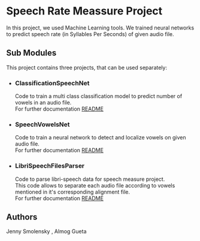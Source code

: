 # Speech Rate Meassure Project

In this project, we used Machine Learning tools.
We trained neural networks to predict speech rate (in Syllables Per Seconds) of given audio file.

## Sub Modules
This project contains three projects, that can be used separately:

* ### ClassificationSpeechNet 
   Code to train a multi class classification model to predict number of vowels in an audio file. <br />
   For further documentation [README](https://github.com/Jenny-Smolensky/ClassificationSpeechNet/blob/4bc020e999e67965895065a1559bdc5e8588f831/README.md)

* ### SpeechVowelsNet
   Code to train a neural network to detect and localize vowels on given audio file. <br />
    For further documentation [README](https://github.com/almog1/SpeechVowelsNet/blob/448d057c6d62a84ae6b2a8fea3a18a7cebf430b0/README.md)

* ### LibriSpeechFilesParser
    Code to parse libri-speech data for speech measure project. <br />
    This code allows to separate each audio file according to vowels mentioned in it's corresponding alignment file. <br />
     For further documentation [README](https://github.com/Jenny-Smolensky/LibriSpeechFilesParser/blob/ffd91057493367281266af400119f64ab4cd81ab/README.md)


## Authors

Jenny Smolensky , Almog Gueta





